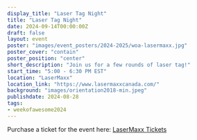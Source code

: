 ```yaml
---
display_title: "Laser Tag Night"
title: "Laser Tag Night"
date: 2024-09-14T00:00:00Z
draft: false
layout: event
poster: "images/event_posters/2024-2025/woa-lasermaxx.jpg"
poster_cover: "contain"
poster_position: "center"
short_description: "Join us for a few rounds of laser tag!"
start_time: "5:00 - 6:30 PM EST"
location: "LaserMaxx"
location_link: "https://www.lasermaxxcanada.com/"
background: "images/orientation2018-min.jpeg"
publishdate: 2024-08-28
tags:
- weekofawesome2024
---
```


Purchase a ticket for the event here: [LaserMaxx Tickets](https://carletoncss.myshopify.com/products/lasermaxx-ticket-september-14th-5pm-tax-included)